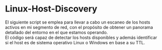 # Linux-Host-Discovery
El siguiente script se emplea para llevar a cabo un escaneo de los hosts activos en mi segmento de red, con el propósito de obtener un panorama detallado del entorno en el que estamos operando.  
El código será capaz de detectar los hosts disponibles y además identificar si el host es de sistema operativo Linux o Windows en base a su TTL.
